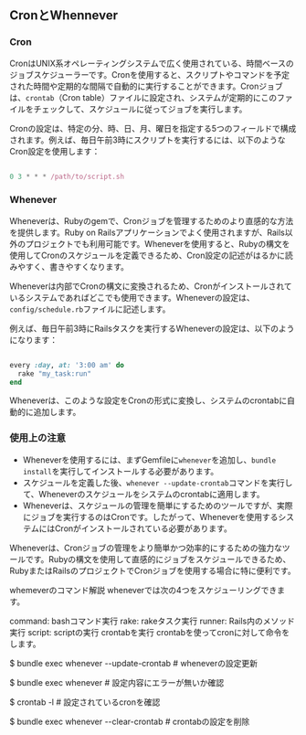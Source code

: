 ## CronとWhennever

### Cron

CronはUNIX系オペレーティングシステムで広く使用されている、時間ベースのジョブスケジューラーです。Cronを使用すると、スクリプトやコマンドを予定された時間や定期的な間隔で自動的に実行することができます。Cronジョブは、`crontab`（Cron table）ファイルに設定され、システムが定期的にこのファイルをチェックして、スケジュールに従ってジョブを実行します。

Cronの設定は、特定の分、時、日、月、曜日を指定する5つのフィールドで構成されます。例えば、毎日午前3時にスクリプトを実行するには、以下のようなCron設定を使用します：

```jsx

0 3 * * * /path/to/script.sh

```

### Whenever

Wheneverは、Rubyのgemで、Cronジョブを管理するためのより直感的な方法を提供します。Ruby on Railsアプリケーションでよく使用されますが、Rails以外のプロジェクトでも利用可能です。Wheneverを使用すると、Rubyの構文を使用してCronのスケジュールを定義できるため、Cron設定の記述がはるかに読みやすく、書きやすくなります。

Wheneverは内部でCronの構文に変換されるため、Cronがインストールされているシステムであればどこでも使用できます。Wheneverの設定は、`config/schedule.rb`ファイルに記述します。

例えば、毎日午前3時にRailsタスクを実行するWheneverの設定は、以下のようになります：

```ruby

every :day, at: '3:00 am' do
  rake "my_task:run"
end

```

Wheneverは、このような設定をCronの形式に変換し、システムのcrontabに自動的に追加します。

### 使用上の注意

- Wheneverを使用するには、まずGemfileに`whenever`を追加し、`bundle install`を実行してインストールする必要があります。
- スケジュールを定義した後、`whenever --update-crontab`コマンドを実行して、Wheneverのスケジュールをシステムのcrontabに適用します。
- Wheneverは、スケジュールの管理を簡単にするためのツールですが、実際にジョブを実行するのはCronです。したがって、Wheneverを使用するシステムにはCronがインストールされている必要があります。

Wheneverは、Cronジョブの管理をより簡単かつ効率的にするための強力なツールです。Rubyの構文を使用して直感的にジョブをスケジュールできるため、RubyまたはRailsのプロジェクトでCronジョブを使用する場合に特に便利です。


whemeverのコマンド解説
wheneverでは次の4つをスケジューリングできます。


command: bashコマンド実行
rake: rakeタスク実行
runner: Rails内のメソッド実行
script: scriptの実行
crontabを実行
crontabを使ってcronに対して命令をします。


$ bundle exec whenever --update-crontab   # wheneverの設定更新

$ bundle exec whenever  # 設定内容にエラーが無いか確認

$ crontab -l  # 設定されているcronを確認

$ bundle exec whenever --clear-crontab  # crontabの設定を削除
